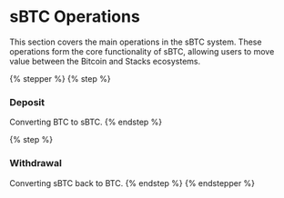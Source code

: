 # sBTC Operations

This section covers the main operations in the sBTC system. These operations form the core functionality of sBTC, allowing users to move value between the Bitcoin and Stacks ecosystems.

{% stepper %}
{% step %}
### Deposit

Converting BTC to sBTC.
{% endstep %}

{% step %}
### Withdrawal

Converting sBTC back to BTC.
{% endstep %}
{% endstepper %}
